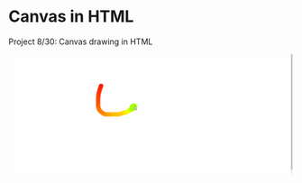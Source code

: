 # Canvas in HTML

Project 8/30: Canvas drawing in HTML

<p align="center">
  <img src="canvas_gif.gif">
</p>
